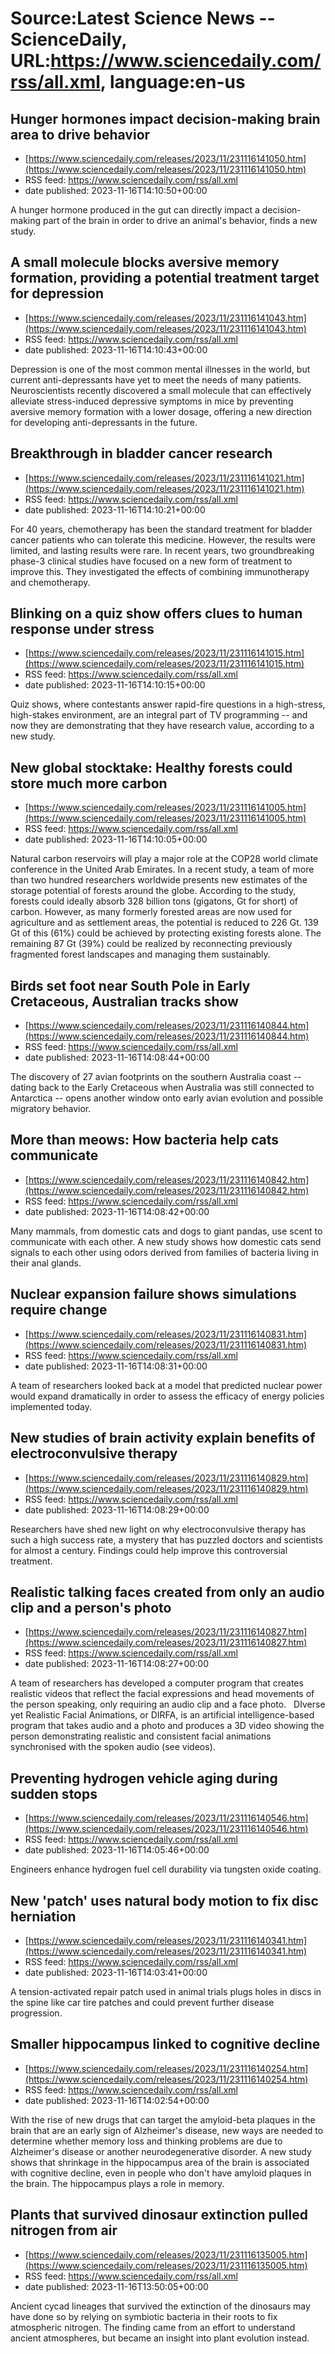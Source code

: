 # Source:Latest Science News -- ScienceDaily, URL:https://www.sciencedaily.com/rss/all.xml, language:en-us

## Hunger hormones impact decision-making brain area to drive behavior
 - [https://www.sciencedaily.com/releases/2023/11/231116141050.htm](https://www.sciencedaily.com/releases/2023/11/231116141050.htm)
 - RSS feed: https://www.sciencedaily.com/rss/all.xml
 - date published: 2023-11-16T14:10:50+00:00

A hunger hormone produced in the gut can directly impact a decision-making part of the brain in order to drive an animal's behavior, finds a new study.

## A small molecule blocks aversive memory formation, providing a potential treatment target for depression
 - [https://www.sciencedaily.com/releases/2023/11/231116141043.htm](https://www.sciencedaily.com/releases/2023/11/231116141043.htm)
 - RSS feed: https://www.sciencedaily.com/rss/all.xml
 - date published: 2023-11-16T14:10:43+00:00

Depression is one of the most common mental illnesses in the world, but current anti-depressants have yet to meet the needs of many patients. Neuroscientists recently discovered a small molecule that can effectively alleviate stress-induced depressive symptoms in mice by preventing aversive memory formation with a lower dosage, offering a new direction for developing anti-depressants in the future.

## Breakthrough in bladder cancer research
 - [https://www.sciencedaily.com/releases/2023/11/231116141021.htm](https://www.sciencedaily.com/releases/2023/11/231116141021.htm)
 - RSS feed: https://www.sciencedaily.com/rss/all.xml
 - date published: 2023-11-16T14:10:21+00:00

For 40 years, chemotherapy has been the standard treatment for bladder cancer patients who can tolerate this medicine. However, the results were limited, and lasting results were rare. In recent years, two groundbreaking phase-3 clinical studies have focused on a new form of treatment to improve this. They investigated the effects of combining immunotherapy and chemotherapy.

## Blinking on a quiz show offers clues to human response under stress
 - [https://www.sciencedaily.com/releases/2023/11/231116141015.htm](https://www.sciencedaily.com/releases/2023/11/231116141015.htm)
 - RSS feed: https://www.sciencedaily.com/rss/all.xml
 - date published: 2023-11-16T14:10:15+00:00

Quiz shows, where contestants answer rapid-fire questions in a high-stress, high-stakes environment, are an integral part of TV programming -- and now they are demonstrating that they have research value, according to a new study.

## New global stocktake: Healthy forests could store much more carbon
 - [https://www.sciencedaily.com/releases/2023/11/231116141005.htm](https://www.sciencedaily.com/releases/2023/11/231116141005.htm)
 - RSS feed: https://www.sciencedaily.com/rss/all.xml
 - date published: 2023-11-16T14:10:05+00:00

Natural carbon reservoirs will play a major role at the COP28 world climate conference in the United Arab Emirates. In a recent study, a team of more than two hundred researchers worldwide presents new estimates of the storage potential of forests around the globe. According to the study, forests could ideally absorb 328 billion tons (gigatons, Gt for short) of carbon. However, as many formerly forested areas are now used for agriculture and as settlement areas, the potential is reduced to 226 Gt. 139 Gt of this (61%) could be achieved by protecting existing forests alone. The remaining 87 Gt (39%) could be realized by reconnecting previously fragmented forest landscapes and managing them sustainably.

## Birds set foot near South Pole in Early Cretaceous, Australian tracks show
 - [https://www.sciencedaily.com/releases/2023/11/231116140844.htm](https://www.sciencedaily.com/releases/2023/11/231116140844.htm)
 - RSS feed: https://www.sciencedaily.com/rss/all.xml
 - date published: 2023-11-16T14:08:44+00:00

The discovery of 27 avian footprints on the southern Australia coast -- dating back to the Early Cretaceous when Australia was still connected to Antarctica -- opens another window onto early avian evolution and possible migratory behavior.

## More than meows: How bacteria help cats communicate
 - [https://www.sciencedaily.com/releases/2023/11/231116140842.htm](https://www.sciencedaily.com/releases/2023/11/231116140842.htm)
 - RSS feed: https://www.sciencedaily.com/rss/all.xml
 - date published: 2023-11-16T14:08:42+00:00

Many mammals, from domestic cats and dogs to giant pandas, use scent to communicate with each other. A new study shows how domestic cats send signals to each other using odors derived from families of bacteria living in their anal glands.

## Nuclear expansion failure shows simulations require change
 - [https://www.sciencedaily.com/releases/2023/11/231116140831.htm](https://www.sciencedaily.com/releases/2023/11/231116140831.htm)
 - RSS feed: https://www.sciencedaily.com/rss/all.xml
 - date published: 2023-11-16T14:08:31+00:00

A team of researchers looked back at a model that predicted nuclear power would expand dramatically in order to assess the efficacy of energy policies implemented today.

## New studies of brain activity explain benefits of electroconvulsive therapy
 - [https://www.sciencedaily.com/releases/2023/11/231116140829.htm](https://www.sciencedaily.com/releases/2023/11/231116140829.htm)
 - RSS feed: https://www.sciencedaily.com/rss/all.xml
 - date published: 2023-11-16T14:08:29+00:00

Researchers have shed new light on why electroconvulsive therapy has such a high success rate, a mystery that has puzzled doctors and scientists for almost a century. Findings could help improve this controversial treatment.

## Realistic talking faces created from only an audio clip and a person's photo
 - [https://www.sciencedaily.com/releases/2023/11/231116140827.htm](https://www.sciencedaily.com/releases/2023/11/231116140827.htm)
 - RSS feed: https://www.sciencedaily.com/rss/all.xml
 - date published: 2023-11-16T14:08:27+00:00

A team of researchers has developed a computer program that creates realistic videos that reflect the facial expressions and head movements of the person speaking, only requiring an audio clip and a face photo.   DIverse yet Realistic Facial Animations, or DIRFA, is an artificial intelligence-based program that takes audio and a photo and produces a 3D video showing the person demonstrating realistic and consistent facial animations synchronised with the spoken audio (see videos).

## Preventing hydrogen vehicle aging during sudden stops
 - [https://www.sciencedaily.com/releases/2023/11/231116140546.htm](https://www.sciencedaily.com/releases/2023/11/231116140546.htm)
 - RSS feed: https://www.sciencedaily.com/rss/all.xml
 - date published: 2023-11-16T14:05:46+00:00

Engineers enhance hydrogen fuel cell durability via tungsten oxide coating.

## New 'patch' uses natural body motion to fix disc herniation
 - [https://www.sciencedaily.com/releases/2023/11/231116140341.htm](https://www.sciencedaily.com/releases/2023/11/231116140341.htm)
 - RSS feed: https://www.sciencedaily.com/rss/all.xml
 - date published: 2023-11-16T14:03:41+00:00

A tension-activated repair patch used in animal trials plugs holes in discs in the spine like car tire patches and could prevent further disease progression.

## Smaller hippocampus linked to cognitive decline
 - [https://www.sciencedaily.com/releases/2023/11/231116140254.htm](https://www.sciencedaily.com/releases/2023/11/231116140254.htm)
 - RSS feed: https://www.sciencedaily.com/rss/all.xml
 - date published: 2023-11-16T14:02:54+00:00

With the rise of new drugs that can target the amyloid-beta plaques in the brain that are an early sign of Alzheimer's disease, new ways are needed to determine whether memory loss and thinking problems are due to Alzheimer's disease or another neurodegenerative disorder. A new study shows that shrinkage in the hippocampus area of the brain is associated with cognitive decline, even in people who don't have amyloid plaques in the brain. The hippocampus plays a role in memory.

## Plants that survived dinosaur extinction pulled nitrogen from air
 - [https://www.sciencedaily.com/releases/2023/11/231116135005.htm](https://www.sciencedaily.com/releases/2023/11/231116135005.htm)
 - RSS feed: https://www.sciencedaily.com/rss/all.xml
 - date published: 2023-11-16T13:50:05+00:00

Ancient cycad lineages that survived the extinction of the dinosaurs may have done so by relying on symbiotic bacteria in their roots to fix atmospheric nitrogen. The finding came from an effort to understand ancient atmospheres, but became an insight into plant evolution instead.

